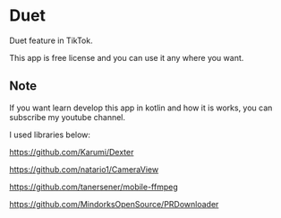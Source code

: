 # Duet
Duet feature in TikTok.

This app is free license and you can use it any where you want.

Note
--------------

If you want learn develop this app in kotlin and how it is works, you can subscribe my youtube channel.

I used libraries below:

https://github.com/Karumi/Dexter

https://github.com/natario1/CameraView

https://github.com/tanersener/mobile-ffmpeg

https://github.com/MindorksOpenSource/PRDownloader
